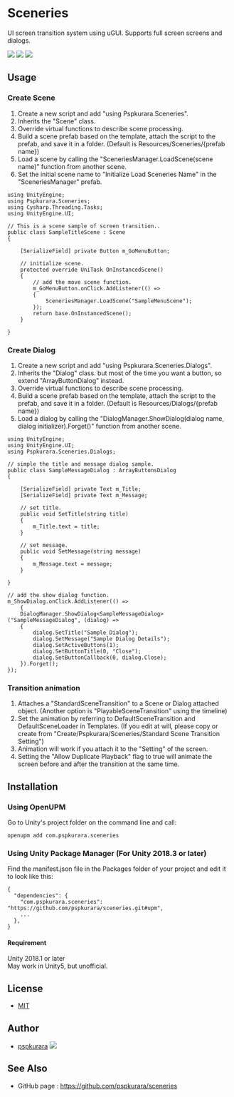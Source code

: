 # Sceneries

UI screen transition system using uGUI.
Supports full screen screens and dialogs.

[![](https://img.shields.io/npm/v/com.pspkurara.sceneries?label=openupm&registry_uri=https://package.openupm.com)](https://openupm.com/packages/com.pspkurara.sceneries/)
[![](https://img.shields.io/github/v/release/pspkurara/sceneries)](https://github.com/pspkurara/sceneries/releases/)
[![](https://img.shields.io/github/watchers/pspkurara/sceneries?style=social)](https://github.com/pspkurara/external-selecion-state/subscription)

## Usage

### Create Scene

1. Create a new script and add "using Pspkurara.Sceneries".
2. Inherits the "Scene" class.
3. Override virtual functions to describe scene processing.
4. Build a scene prefab based on the template, attach the script to the prefab, and save it in a folder. (Default is Resources/Sceneries/{prefab name})
5. Load a scene by calling the "SceneriesManager.LoadScene(scene name)" function from another scene.
6. Set the initial scene name to "Initialize Load Sceneries Name" in the "SceneriesManager" prefab.
```
using UnityEngine;
using Pspkurara.Sceneries;
using Cysharp.Threading.Tasks;
using UnityEngine.UI;

// This is a scene sample of screen transition..
public class SampleTitleScene : Scene
{

	[SerializeField] private Button m_GoMenuButton;

	// initialize scene.
	protected override UniTask OnInstancedScene()
	{
		// add the move scene function.
		m_GoMenuButton.onClick.AddListener(() =>
		{
			SceneriesManager.LoadScene("SampleMenuScene");
		});
		return base.OnInstancedScene();
	}

}
```

### Create Dialog

1. Create a new script and add "using Pspkurara.Sceneries.Dialogs".
2. Inherits the "Dialog" class. but most of the time you want a button, so extend "ArrayButtonDialog" instead.
3. Override virtual functions to describe scene processing.
4. Build a scene prefab based on the template, attach the script to the prefab, and save it in a folder. (Default is Resources/Dialogs/{prefab name})
5. Load a dialog by calling the "DialogManager.ShowDialog<DialogClass>(dialog name, dialog initializer).Forget()" function from another scene.
```
using UnityEngine;
using UnityEngine.UI;
using Pspkurara.Sceneries.Dialogs;

// simple the title and message dialog sample.
public class SampleMessageDialog : ArrayButtonsDialog
{

	[SerializeField] private Text m_Title;
	[SerializeField] private Text m_Message;

	// set title.
	public void SetTitle(string title)
	{
		m_Title.text = title;
	}

	// set message.
	public void SetMessage(string message)
	{
		m_Message.text = message;
	}

}
```

```
// add the show dialog function.
m_ShowDialog.onClick.AddListener(() =>
	{
	DialogManager.ShowDialog<SampleMessageDialog>("SampleMessageDialog", (dialog) =>
	{
		dialog.SetTitle("Sample Dialog");
		dialog.SetMessage("Sample Dialog Details");
		dialog.SetActiveButtons(1);
		dialog.SetButtonTitle(0, "Close");
		dialog.SetButtonCallback(0, dialog.Close);
	}).Forget();
});
```

### Transition animation

1. Attaches a "StandardSceneTransition" to a Scene or Dialog attached object. (Another option is "PlayableSceneTransition" using the timeline)
2. Set the animation by referring to DefaultSceneTransition and DefaultSceneLoader in Templates. (If you edit at will, please copy or create from "Create/Pspkurara/Sceneries/Standard Scene Transition Setting")
3. Animation will work if you attach it to the "Setting" of the screen.
4. Setting the "Allow Duplicate Playback" flag to true will animate the screen before and after the transition at the same time.

## Installation

### Using OpenUPM
Go to Unity's project folder on the command line and call:

```
openupm add com.pspkurara.sceneries
```

### Using Unity Package Manager (For Unity 2018.3 or later)
Find the manifest.json file in the Packages folder of your project and edit it to look like this:

```
{
  "dependencies": {
    "com.pspkurara.sceneries": "https://github.com/pspkurara/sceneries.git#upm",
    ...
  },
}
```

#### Requirement
Unity 2018.1 or later<br>
May work in Unity5, but unofficial.

## License

* [MIT](https://github.com/pspkurara/sceneries/blob/master/Packages/Sceneries/LICENSE.md)

## Author

* [pspkurara](https://github.com/pspkurara) 
[![](https://img.shields.io/twitter/follow/pspkurara.svg?label=Follow&style=social)](https://twitter.com/intent/follow?screen_name=pspkurara) 

## See Also

* GitHub page : https://github.com/pspkurara/sceneries
